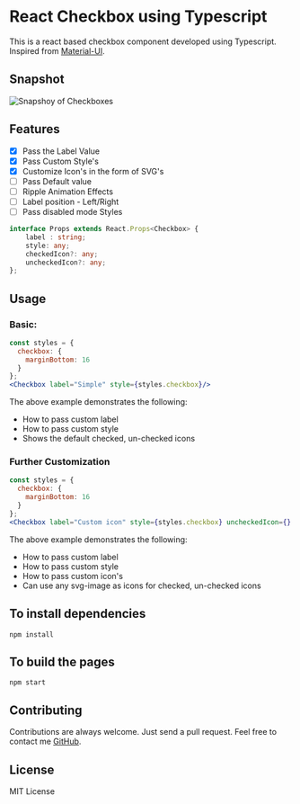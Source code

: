 # React Checkbox using Typescript

This is a react based checkbox component developed using Typescript.  
Inspired from [Material-UI](https://github.com/callemall/material-ui).

## Snapshot
![Snapshoy of Checkboxes](https://github.com/georgeneil/react-typescript-checkbox/blob/master/snapshot/snapshot.PNG)

## Features
  - [x] Pass the Label Value
  - [x] Pass Custom Style's
  - [x] Customize Icon's in the form of SVG's
  - [ ] Pass Default value
  - [ ] Ripple Animation Effects
  - [ ] Label position - Left/Right
  - [ ] Pass disabled mode Styles

```typescript
interface Props extends React.Props<Checkbox> {
    label : string;
    style: any;
    checkedIcon?: any;
    uncheckedIcon?: any;
};
```

## Usage

### Basic:

```jsx
const styles = {
  checkbox: {
    marginBottom: 16
  }
};
<Checkbox label="Simple" style={styles.checkbox}/>
```
The above example demonstrates the following:
- How to pass custom label
- How to pass custom style
- Shows the default checked, un-checked icons

### Further Customization

```jsx
const styles = {
  checkbox: {
    marginBottom: 16
  }
};
<Checkbox label="Custom icon" style={styles.checkbox} uncheckedIcon={} checkedIcon={} />
```

The above example demonstrates the following:
- How to pass custom label
- How to pass custom style
- How to pass custom icon's
- Can use any svg-image as icons for checked, un-checked icons

## To install dependencies

```
npm install
```

## To build the pages

```
npm start
```
## Contributing
Contributions are always welcome. Just send a pull request. Feel free to contact me [GitHub](https://github.com/georgeneil).

## License

MIT License
